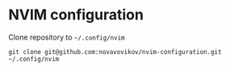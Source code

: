 # NVIM configuration


Clone repository to `~/.config/nvim`


```
git clone git@github.com:novavovikov/nvim-configuration.git ~/.config/nvim

```
